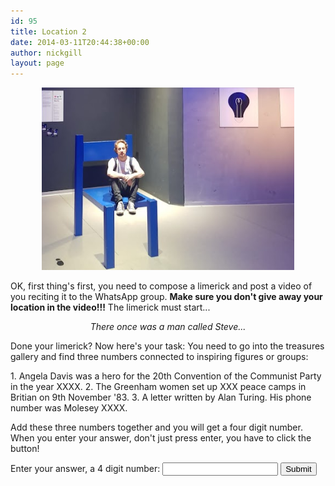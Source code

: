 ```yaml
---
id: 95
title: Location 2
date: 2014-03-11T20:44:38+00:00
author: nickgill
layout: page
---
```


<p align="center">
<img src="../sb8.png" width="80%" alt="legend" />
</p>
<p>
OK, first thing's first, you need to compose a limerick and post a video of you reciting it to the WhatsApp group. <b>Make sure you don't give away your location in the video!!!</b> The limerick must start...
</p>
<p align = center>
<i>There once was a man called Steve...</i>
</p>
<p>
Done your limerick? Now here's your task: You need to go into the treasures gallery and find three numbers connected to inspiring figures or groups:
</p>
 1. Angela Davis was a hero for the 20th Convention of the Communist Party in the year XXXX.
 2. The Greenham women set up XXX peace camps in Britian on 9th November '83.
 3. A letter written by Alan Turing. His phone number was Molesey XXXX.
<p>
Add these three numbers together and you will get a four digit number.  When you enter your answer, don't just press enter, you have to click the button!
</p>
<form>
    <label for="pswd">Enter your answer, a 4 digit number: </label>
    <input type="password" id="pswd">
    <input type="button" value="Submit" onclick="checkPswd();" />
</form>
<!--Function to check password the already set password is admin-->
<script type="text/javascript">
    function checkPswd() {
        var confirmPassword = "3454";
        var password = document.getElementById("pswd").value;
        if (password == confirmPassword) {
             window.location="p9";
        }
        else{
            alert("Whoops! Try again!");
        }
    }
</script>


